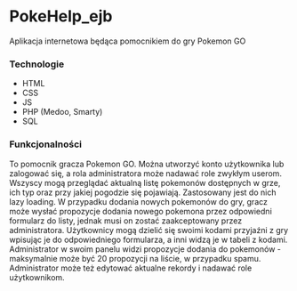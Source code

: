 # PokeHelp_ejb
Aplikacja internetowa będąca pomocnikiem do gry Pokemon GO

### Technologie
- HTML
- CSS
- JS
- PHP (Medoo, Smarty)
- SQL

### Funkcjonalności
To pomocnik gracza Pokemon GO. Można utworzyć konto użytkownika lub zalogować się, a rola administratora może nadawać role zwykłym userom. Wszyscy mogą przeglądać aktualną listę pokemonów dostępnych w grze, ich typ oraz przy jakiej pogodzie się pojawiają. Zastosowany jest do nich lazy loading. 
W przypadku dodania nowych pokemonów do gry, gracz może wysłać propozycje dodania nowego pokemona przez odpowiedni formularz do listy, jednak musi on zostać zaakceptowany przez administratora.
Użytkownicy mogą dzielić się swoimi kodami przyjaźni z gry wpisując je do odpowiedniego formularza, a inni widzą je w tabeli z kodami. 
Administrator w swoim panelu widzi propozycje dodania do pokemonów - maksymalnie może być 20 propozycji na liście, w przypadku spamu. Administrator może też edytować aktualne rekordy i nadawać role użytkownikom.
